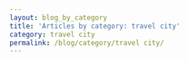 ```yaml
---
layout: blog_by_category
title: 'Articles by category: travel city'
category: travel city
permalink: /blog/category/travel city/
---
```

